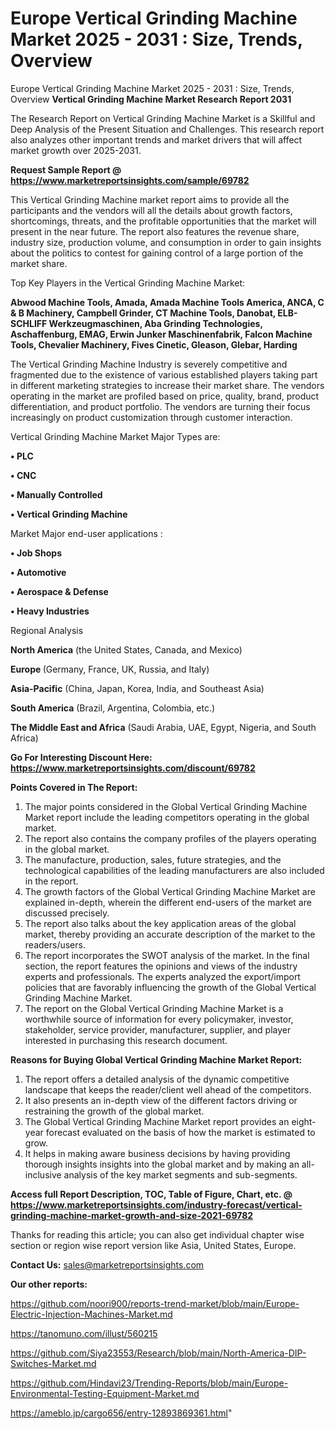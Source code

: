 # Europe Vertical Grinding Machine Market 2025 - 2031 : Size, Trends, Overview
 Europe Vertical Grinding Machine Market 2025 - 2031 : Size, Trends, Overview
<strong>Vertical Grinding Machine Market Research Report 2031</strong>

The Research Report on Vertical Grinding Machine Market is a Skillful and Deep Analysis of the Present Situation and Challenges. This research report also analyzes other important trends and market drivers that will affect market growth over 2025-2031.

<strong>Request Sample Report @ <a href=https://www.marketreportsinsights.com/sample/69782>https://www.marketreportsinsights.com/sample/69782</a></strong>

This Vertical Grinding Machine market report aims to provide all the participants and the vendors will all the details about growth factors, shortcomings, threats, and the profitable opportunities that the market will present in the near future. The report also features the revenue share, industry size, production volume, and consumption in order to gain insights about the politics to contest for gaining control of a large portion of the market share.

Top Key Players in the Vertical Grinding Machine Market:

<strong>Abwood Machine Tools, Amada, Amada Machine Tools America, ANCA, C & B Machinery, Campbell Grinder, CT Machine Tools, Danobat, ELB-SCHLIFF Werkzeugmaschinen, Aba Grinding Technologies, Aschaffenburg, EMAG, Erwin Junker Maschinenfabrik, Falcon Machine Tools, Chevalier Machinery, Fives Cinetic, Gleason, Glebar, Harding</strong>

The Vertical Grinding Machine Industry is severely competitive and fragmented due to the existence of various established players taking part in different marketing strategies to increase their market share. The vendors operating in the market are profiled based on price, quality, brand, product differentiation, and product portfolio. The vendors are turning their focus increasingly on product customization through customer interaction.

Vertical Grinding Machine Market Major Types are:

<strong>• PLC

• CNC

• Manually Controlled

• Vertical Grinding Machine</strong>

Market Major end-user applications :

<strong>• Job Shops

• Automotive

• Aerospace & Defense

• Heavy Industries</strong>

Regional Analysis

</u><strong><b>North America</b></strong> (the United States, Canada, and Mexico)

<strong><b>Europe </b></strong>(Germany, France, UK, Russia, and Italy)

<strong><b>Asia-Pacific</b></strong> (China, Japan, Korea, India, and Southeast Asia)

<strong><b>South America</b></strong> (Brazil, Argentina, Colombia, etc.)

<strong><b>The Middle East and Africa</b></strong> (Saudi Arabia, UAE, Egypt, Nigeria, and South Africa)

<strong>Go For Interesting Discount Here: <a href=https://www.marketreportsinsights.com/discount/69782>https://www.marketreportsinsights.com/discount/69782</a></strong>

<strong>Points Covered in The Report:</strong>
<ol>
  <li>The major points considered in the Global Vertical Grinding Machine Market report include the leading competitors operating in the global market.</li>
  <li>The report also contains the company profiles of the players operating in the global market.</li>
  <li>The manufacture, production, sales, future strategies, and the technological capabilities of the leading manufacturers are also included in the report.</li>
  <li>The growth factors of the Global Vertical Grinding Machine Market are explained in-depth, wherein the different end-users of the market are discussed precisely.</li>
  <li>The report also talks about the key application areas of the global market, thereby providing an accurate description of the market to the readers/users.</li>
  <li>The report incorporates the SWOT analysis of the market. In the final section, the report features the opinions and views of the industry experts and professionals. The experts analyzed the export/import policies that are favorably influencing the growth of the Global Vertical Grinding Machine Market.</li>
  <li>The report on the Global Vertical Grinding Machine Market is a worthwhile source of information for every policymaker, investor, stakeholder, service provider, manufacturer, supplier, and player interested in purchasing this research document.</li>
</ol>
<strong>Reasons for Buying Global Vertical Grinding Machine Market Report:</strong>

<ol>
  <li>The report offers a detailed analysis of the dynamic competitive landscape that keeps the reader/client well ahead of the competitors.</li>
  <li>It also presents an in-depth view of the different factors driving or restraining the growth of the global market.</li>
  <li>The Global Vertical Grinding Machine Market report provides an eight-year forecast evaluated on the basis of how the market is estimated to grow.</li>
  <li>It helps in making aware business decisions by having providing thorough insights insights into the global market and by making an all-inclusive analysis of the key market segments and sub-segments.</li>
</ol>
<strong>Access full Report Description, TOC, Table of Figure, Chart, etc. @ <a href=https://www.marketreportsinsights.com/industry-forecast/vertical-grinding-machine-market-growth-and-size-2021-69782>https://www.marketreportsinsights.com/industry-forecast/vertical-grinding-machine-market-growth-and-size-2021-69782</a></strong>


Thanks for reading this article; you can also get individual chapter wise section or region wise report version like Asia, United States, Europe.

<strong>Contact Us:</strong>
sales@marketreportsinsights.com

<strong>Our other reports:</strong>

<a href=https://github.com/noori900/reports-trend-market/blob/main/Europe-Electric-Injection-Machines-Market.md>https://github.com/noori900/reports-trend-market/blob/main/Europe-Electric-Injection-Machines-Market.md</a>

<a href=https://tanomuno.com/illust/560215>https://tanomuno.com/illust/560215</a>

<a href=https://github.com/Siya23553/Research/blob/main/North-America-DIP-Switches-Market.md>https://github.com/Siya23553/Research/blob/main/North-America-DIP-Switches-Market.md</a>

<a href=https://github.com/Hindavi23/Trending-Reports/blob/main/Europe-Environmental-Testing-Equipment-Market.md>https://github.com/Hindavi23/Trending-Reports/blob/main/Europe-Environmental-Testing-Equipment-Market.md</a>

<a href=https://ameblo.jp/cargo656/entry-12893869361.html>https://ameblo.jp/cargo656/entry-12893869361.html</a>"
